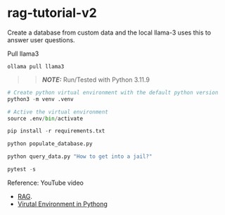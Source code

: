 # rag-tutorial-v2
Create a database from custom data and the local llama-3 uses this to answer user questions.

Pull llama3
```
ollama pull llama3
```

>> **_NOTE:_** Run/Tested with Python 3.11.9

```python
# Create python virtual environment with the default python version
python3 -m venv .venv

# Active the virtual environment
source .env/bin/activate
```

```python
pip install -r requirements.txt
```

```python
python populate_database.py
```

```python
python query_data.py "How to get into a jail?"
```

```python
pytest -s
```

Reference: YouTube video
* [RAG](https://youtu.be/2TJxpyO3ei4?si=-SGJKXHWVihMk8WY).
* [Virutal Environment in Pythong](https://www.freecodecamp.org/news/how-to-setup-virtual-environments-in-python/)